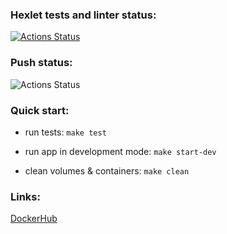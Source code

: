 ### Hexlet tests and linter status:
[![Actions Status](https://github.com/nightlord189/devops-for-programmers-project-lvl1/workflows/hexlet-check/badge.svg?branch=)](https://github.com/nightlord189/devops-for-programmers-project-lvl1/actions?query=branch:)

### Push status:
![Actions Status](https://github.com/nightlord189/devops-for-programmers-project-lvl1/workflows/push/badge.svg)

### Quick start:

+ run tests: `make test`

+ run app in development mode: `make start-dev`

+ clean volumes & containers: `make clean`

### Links:
[DockerHub](https://hub.docker.com/repository/docker/nightlord189/devops-for-programmers-project-lvl1)